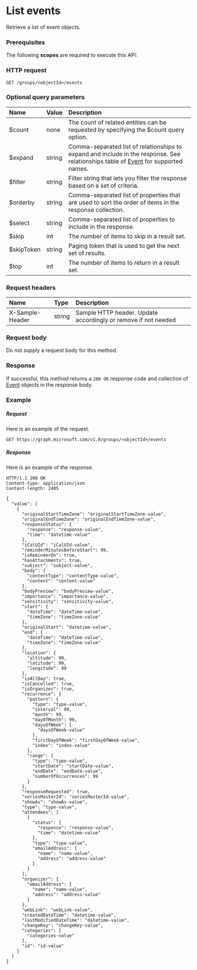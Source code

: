 # List events

Retrieve a list of event objects.
### Prerequisites
The following **scopes** are required to execute this API: 
### HTTP request
<!-- { "blockType": "ignored" } -->
```http
GET /groups/<objectId>/events
```
### Optional query parameters
|Name|Value|Description|
|:---------------|:--------|:-------|
|$count|none|The count of related entities can be requested by specifying the $count query option.|
|$expand|string|Comma-separated list of relationships to expand and include in the response. See relationships table of [Event](../resources/event.md) for supported names. |
|$filter|string|Filter string that lets you filter the response based on a set of criteria.|
|$orderby|string|Comma-separated list of properties that are used to sort the order of items in the response collection.|
|$select|string|Comma-separated list of properties to include in the response.|
|$skip|int|The number of items to skip in a result set.|
|$skipToken|string|Paging token that is used to get the next set of results.|
|$top|int|The number of items to return in a result set.|

### Request headers
| Name       | Type | Description|
|:-----------|:------|:----------|
| X-Sample-Header  | string  | Sample HTTP header. Update accordingly or remove if not needed|

### Request body
Do not supply a request body for this method.
### Response
If successful, this method returns a `200 OK` response code and collection of [Event](../resources/event.md) objects in the response body.
### Example
##### Request
Here is an example of the request.
<!-- {
  "blockType": "request",
  "name": "get_events"
}-->
```http
GET https://graph.microsoft.com/v1.0/groups/<objectId>/events
```
##### Response
Here is an example of the response.
<!-- {
  "blockType": "response",
  "truncated": false,
  "@odata.type": "microsoft.graph.event",
  "isCollection": true
} -->
```http
HTTP/1.1 200 OK
Content-type: application/json
Content-length: 2405

{
  "value": [
    {
      "originalStartTimeZone": "originalStartTimeZone-value",
      "originalEndTimeZone": "originalEndTimeZone-value",
      "responseStatus": {
        "response": "response-value",
        "time": "datetime-value"
      },
      "iCalUId": "iCalUId-value",
      "reminderMinutesBeforeStart": 99,
      "isReminderOn": true,
      "hasAttachments": true,
      "subject": "subject-value",
      "body": {
        "contentType": "contentType-value",
        "content": "content-value"
      },
      "bodyPreview": "bodyPreview-value",
      "importance": "importance-value",
      "sensitivity": "sensitivity-value",
      "start": {
        "dateTime": "dateTime-value",
        "timeZone": "timeZone-value"
      },
      "originalStart": "datetime-value",
      "end": {
        "dateTime": "dateTime-value",
        "timeZone": "timeZone-value"
      },
      "location": {
        "altitude": 99,
        "latitude": 99,
        "longitude": 99
      },
      "isAllDay": true,
      "isCancelled": true,
      "isOrganizer": true,
      "recurrence": {
        "pattern": {
          "type": "type-value",
          "interval": 99,
          "month": 99,
          "dayOfMonth": 99,
          "daysOfWeek": [
            "daysOfWeek-value"
          ],
          "firstDayOfWeek": "firstDayOfWeek-value",
          "index": "index-value"
        },
        "range": {
          "type": "type-value",
          "startDate": "startDate-value",
          "endDate": "endDate-value",
          "numberOfOccurrences": 99
        }
      },
      "responseRequested": true,
      "seriesMasterId": "seriesMasterId-value",
      "showAs": "showAs-value",
      "type": "type-value",
      "attendees": [
        {
          "status": {
            "response": "response-value",
            "time": "datetime-value"
          },
          "type": "type-value",
          "emailAddress": {
            "name": "name-value",
            "address": "address-value"
          }
        }
      ],
      "organizer": {
        "emailAddress": {
          "name": "name-value",
          "address": "address-value"
        }
      },
      "webLink": "webLink-value",
      "createdDateTime": "datetime-value",
      "lastModifiedDateTime": "datetime-value",
      "changeKey": "changeKey-value",
      "categories": [
        "categories-value"
      ],
      "id": "id-value"
    }
  ]
}
```

<!-- uuid: 8fcb5dbc-d5aa-4681-8e31-b001d5168d79
2015-10-25 14:57:30 UTC -->
<!-- {
  "type": "#page.annotation",
  "description": "List events",
  "keywords": "",
  "section": "documentation",
  "tocPath": ""
}-->